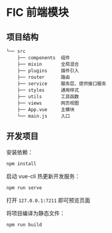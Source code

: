 # FIC 前端模块

## 项目结构

```
└── src
    ├── components  组件
    ├── mixin       全局混合
    ├── plugins     插件引入
    ├── router      路由
    ├── service     服务层，提供接口服务
    ├── styles      通用样式
    ├── utils       工具函数
    ├── views       网页视图
    ├── App.vue     主模块
    └── main.js     入口
```

## 开发项目

安装依赖：

```sh
npm install
```

启动 vue-cli 热更新开发服务：

```sh
npm run serve
```

打开 `127.0.0.1:7211` 即可预览页面

将项目编译为静态文件：

```sh
npm run build
```
